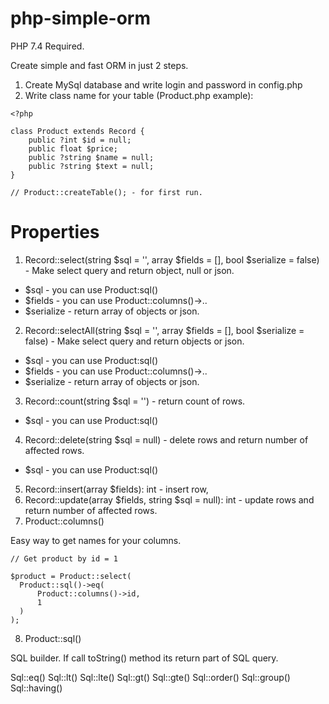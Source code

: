 # php-simple-orm

PHP 7.4 Required.

Create simple and fast ORM in just 2 steps.

1) Create MySql database and write login and password in config.php
2) Write class name for your table (Product.php example):

```
<?php

class Product extends Record {
    public ?int $id = null;
    public float $price;
    public ?string $name = null;
    public ?string $text = null;
}

// Product::createTable(); - for first run.

```
# Properties
 
1) Record::select(string $sql = '', array $fields = [], bool $serialize = false) - Make select query and return object, null or json.
- $sql - you can use Product:sql()
- $fields - you can use Product::columns()->..
- $serialize - return array of objects or json.

2) Record::selectAll(string $sql = '', array $fields = [], bool $serialize = false) - Make select query and return objects or json.
- $sql - you can use Product:sql()
- $fields - you can use Product::columns()->..
- $serialize - return array of objects or json.

3) Record::count(string $sql = '') - return count of rows.
- $sql - you can use Product:sql()

4) Record::delete(string $sql = null) - delete rows and return number of affected rows.
- $sql - you can use Product:sql()

5) Record::insert(array $fields): int - insert row,
6) Record::update(array $fields, string $sql = null): int - update rows and return number of affected rows.
7) Product::columns()

Easy way to get names for your columns.

```
// Get product by id = 1

$product = Product::select(
  Product::sql()->eq(
      Product::columns()->id,
      1
  )
);
```

8) Product::sql()

SQL builder. If call toString() method its return part of SQL query.

Sql::eq()
Sql::lt()
Sql::lte()
Sql::gt()
Sql::gte()
Sql::order()
Sql::group()
Sql::having()
